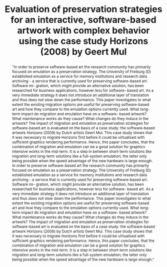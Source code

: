 ---
abstract: '"In order to preserve software-based art the research community has primarily
  focused on emulation as a preservation strategy. The University of Freiburg (D)
  established emulation as a service for memory institutions and research data archiving
  - a service that is currently used for preserving software-based art. Software mi-
  gration, which might provide an alternative solution, has been researched for business
  applications, however less for software- based art. As a very immediate strategy
  it does not introduce an additional layer of translation and thus does not slow
  down the performance. This paper investigates to what extent the existing migration
  options are useful for preserving software-based art and how they compare to the
  emulation options currently used. What long-term impact do migration and emulation
  have on a software- based artwork? What maintenance works do they cause? What changes
  do they induce in the artwork?

  The impact of migration and emulation as preservation strategies for software-based
  art is evaluated on the basis of a case study: the software-based artwork Horizons
  (2008) by Dutch artists Geert Mul. This case study shows that it was necessary to
  migrate Horizons first before it could be virtualised with sufficient graphics rendering
  performance. Hence, this paper concludes, that the combination of migration and
  emulation can be a good solution for graphics intensive works in the mid-term. It
  is a step in between short-term solutions like migration and long-term solutions
  like a full-system emulation; the latter only being possible when the speed advantage
  of the new hardware is large enough.

  In order to preserve software-based art the research community has primarily focused
  on emulation as a preservation strategy. The University of Freiburg (D) established
  emulation as a service for memory institutions and research data archiving - a service
  that is currently used for preserving software-based art. Software mi- gration,
  which might provide an alternative solution, has been researched for business applications,
  however less for software- based art. As a very immediate strategy it does not introduce
  an additional layer of translation and thus does not slow down the performance.
  This paper investigates to what extent the existing migration options are useful
  for preserving software-based art and how they compare to the emulation options
  currently used. What long-term impact do migration and emulation have on a software-
  based artwork? What maintenance works do they cause? What changes do they induce
  in the artwork?

  The impact of migration and emulation as preservation strategies for software-based
  art is evaluated on the basis of a case study: the software-based artwork Horizons
  (2008) by Dutch artists Geert Mul. This case study shows that it was necessary to
  migrate Horizons first before it could be virtualised with sufficient graphics rendering
  performance. Hence, this paper concludes, that the combination of migration and
  emulation can be a good solution for graphics intensive works in the mid-term. It
  is a step in between short-term solutions like migration and long-term solutions
  like a full-system emulation; the latter only being possible when the speed advantage
  of the new hardware is large enough."'
creators:
- Roeck, Claudia
- Noordegraaf, Julia
- Rechert, Klaus
date: null
document_url: https://services.phaidra.univie.ac.at/api/object/o:923622/download
grand_parent: iPRES
institutions: []
keywords:
- boston
landing_page_url: https://phaidra.univie.ac.at/o:923622
language: eng
layout: publication
license: CC BY 4.0 International
notes_url: null
parent: iPRES 2018
presentation_url: null
publication_type: paper
size: 3744583
source_name: iPRES
title: Evaluation of preservation strategies for an interactive, software-based artwork
  with complex behavior using the case study Horizons (2008) by Geert Mul
year: 2018
---